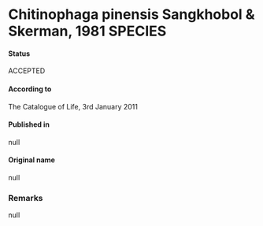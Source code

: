 # Chitinophaga pinensis Sangkhobol & Skerman, 1981 SPECIES

#### Status
ACCEPTED

#### According to
The Catalogue of Life, 3rd January 2011

#### Published in
null

#### Original name
null

### Remarks
null